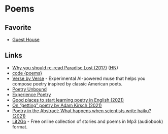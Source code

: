 # Poems

## Favorite

- [Guest House](https://mrsmindfulness.com/guest-house-poem/)

## Links

- [Why you should re-read Paradise Lost (2017)](https://www.bbc.com/culture/article/20170419-why-paradise-lost-is-one-of-the-worlds-most-important-poems) ([HN](https://news.ycombinator.com/item?id=23598292))
- [code {poems}](http://code-poems.com/index.html)
- [Verse by Verse](https://sites.research.google/versebyverse/) - Experimental AI-powered muse that helps you compose poetry inspired by classic American poets.
- [Poetry Unbound](https://onbeing.org/series/poetry-unbound/)
- [Experience Poetry](https://onbeing.org/poetry-home/)
- [Good places to start learning poetry in English (2021)](https://twitter.com/dan_abramov/status/1378049147811606541)
- [On “getting” poetry by Adam Kirsch (2021)](https://newcriterion.com/issues/2021/4/on-getting-poetry)
- [Poetry in the Abstract: What happens when scientists write haiku? (2021)](https://theamericanscholar.org/poetry-in-the-abstract/)
- [Lit2Go](https://etc.usf.edu/lit2go/) - Free online collection of stories and poems in Mp3 (audiobook) format.
